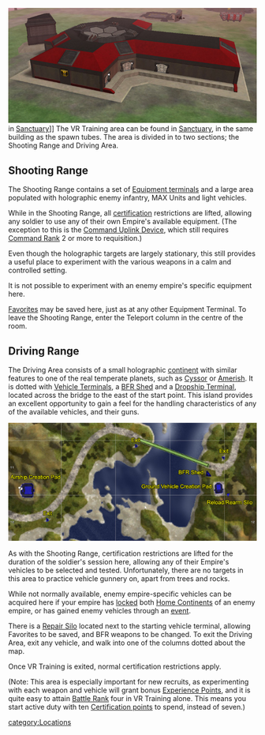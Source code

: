 ![](images/VR_bldg.jpg "fig:VR_bldg.jpg") in
[Sanctuary](Sanctuary "wikilink")\]\] The VR Training area can be found
in [Sanctuary](Sanctuary "wikilink"), in the same building as the spawn
tubes. The area is divided in to two sections; the Shooting Range and
Driving Area.

## Shooting Range

The Shooting Range contains a set of [Equipment
terminals](Equipment_terminal "wikilink") and a large area populated
with holographic enemy infantry, MAX Units and light vehicles.

While in the Shooting Range, all
[certification](certification "wikilink") restrictions are lifted,
allowing any soldier to use any of their own Empire's available
equipment. (The exception to this is the [Command Uplink
Device](Command_Uplink_Device "wikilink"), which still requires [Command
Rank](Command_Rank "wikilink") 2 or more to requisition.)

Even though the holographic targets are largely stationary, this still
provides a useful place to experiment with the various weapons in a calm
and controlled setting.

It is not possible to experiment with an enemy empire's specific
equipment here.

[Favorites](Favorites "wikilink") may be saved here, just as at any
other Equipment Terminal. To leave the Shooting Range, enter the
Teleport column in the centre of the room.

## Driving Range

The Driving Area consists of a small holographic
[continent](continent "wikilink") with similar features to one of the
real temperate planets, such as [Cyssor](Cyssor "wikilink") or
[Amerish](Amerish "wikilink"). It is dotted with [Vehicle
Terminals](Vehicle_Terminal "wikilink"), a [BFR
Shed](BFR_Shed "wikilink") and a [Dropship
Terminal](Dropship_Terminal "wikilink"), located across the bridge to
the east of the start point. This island provides an excellent
opportunity to gain a feel for the handling characteristics of any of
the available vehicles, and their guns.

![](images/VR_vehs_map.jpg "VR_vehs_map.jpg")

As with the Shooting Range, certification restrictions are lifted for
the duration of the soldier's session here, allowing any of their
Empire's vehicles to be selected and tested. Unfortunately, there are no
targets in this area to practice vehicle gunnery on, apart from trees
and rocks.

While not normally available, enemy empire-specific vehicles can be
acquired here if your empire has [locked](Continental_lock "wikilink")
both [Home Continents](Home_Continent "wikilink") of an enemy empire, or
has gained enemy vehicles through an [event](event "wikilink").

There is a [Repair Silo](Repair_Silo "wikilink") located next to the
starting vehicle terminal, allowing Favorites to be saved, and BFR
weapons to be changed. To exit the Driving Area, exit any vehicle, and
walk into one of the columns dotted about the map.

Once VR Training is exited, normal certification restrictions apply.

(Note: This area is especially important for new recruits, as
experimenting with each weapon and vehicle will grant bonus [Experience
Points](Experience_Points "wikilink"), and it is quite easy to attain
[Battle Rank](Battle_Rank "wikilink") four in VR Training alone. This
means you start active duty with ten [Certification
points](Certification_points "wikilink") to spend, instead of seven.)

[category:Locations](category:Locations "wikilink")
